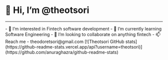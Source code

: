 <h1> 👋 Hi, I’m @theotsori </h1><hr>
- 👀 I’m interested in Fintech software development
- 🌱 I’m currently learning Software Engineering
- 💞️ I’m looking to collaborate on anything fintech
- 📫 Reach me - theodoretsori@gmail.com
[![Theotsori GitHub stats](https://github-readme-stats.vercel.app/api?username=theotsori)](https://github.com/anuraghazra/github-readme-stats)
<!---
theotsori/theotsori is a ✨ special ✨ repository.
--->

